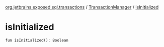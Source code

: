 [org.jetbrains.exposed.sql.transactions](../index.md) / [TransactionManager](index.md) / [isInitialized](.)

# isInitialized

`fun isInitialized(): Boolean`